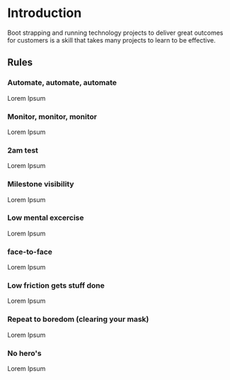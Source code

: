 # Introduction
    
Boot strapping and running technology projects to deliver great outcomes for customers is a skill that takes many projects to learn to be effective.

## Rules

### Automate, automate, automate

Lorem Ipsum

### Monitor, monitor, monitor

Lorem Ipsum

### 2am test

Lorem Ipsum

### Milestone visibility

Lorem Ipsum

### Low mental excercise

Lorem Ipsum

### face-to-face

Lorem Ipsum

### Low friction gets stuff done

Lorem Ipsum

### Repeat to boredom \(clearing your mask\)

Lorem Ipsum

### No hero's

Lorem Ipsum


